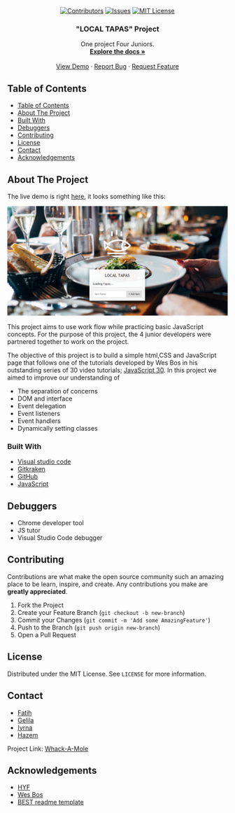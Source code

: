 <div align='center'>

[![Contributors][contributors-shield]][contributors-url]
[![Issues][issues-shield]][issues-url]
[![MIT License][license-shield]][license-url]

</div>

  <h3 align="center">"LOCAL TAPAS" Project</h3>

  <p align="center">
    One project Four Juniors.
    <br />
    <a href="https://github.com/gelilaa/LOCAL-TAPAS-"><strong>Explore the docs »</strong></a>
    <br />
    <br />
    <a href="https://gelilaa.github.io/LOCAL-TAPAS/">View Demo</a>
    ·
    <a href="https://github.com/gelilaa/LOCAL-TAPAS/issues">Report Bug</a>
    ·
    <a href="https://github.com/gelilaa/LOCAL-TAPAS/issues">Request Feature</a>
  </p>
</p>

<!-- TABLE OF CONTENTS -->

## Table of Contents

- [Table of Contents](#table-of-contents)
- [About The Project](#about-the-project)
- [Built With](#built-with)
- [Debuggers](#debuggers)
- [Contributing](#contributing)
- [License](#license)
- [Contact](#contact)
- [Acknowledgements](#acknowledgements)

<!-- ABOUT THE PROJECT -->

## About The Project

The live demo is right [here](https://gelilaa.github.io/LOCAL-TAPAS/), it looks something like this:

![Local- TAPAS](images/TAPAS.png)

This project aims to use work flow while practicing basic JavaScript concepts. For the purpose of this project, the 4 junior developers were partnered together to work on the project.

The objective of this project is to build a simple html,CSS and JavaScript page that follows one of the tutorials developed by Wes Bos in his outstanding series of 30 video tutorials; [JavaScript 30](https://javascript30.com/). In this project we aimed to improve our understanding of

- The separation of concerns
- DOM and interface
- Event delegation
- Event listeners
- Event handlers
- Dynamically setting classes

### Built With

- [Visual studio code](https://code.visualstudio.com/)
- [Gitkraken](https://www.gitkraken.com)
- [GitHub](https://github.com)
- [JavaScript](https://www.javascript.com/)

## Debuggers

- Chrome developer tool
- JS tutor
- Visual Studio Code debugger

<!-- CONTRIBUTING -->

## Contributing

Contributions are what make the open source community such an amazing place to be learn, inspire, and create. Any contributions you make are **greatly appreciated**.

1. Fork the Project
2. Create your Feature Branch (`git checkout -b new-branch`)
3. Commit your Changes (`git commit -m 'Add some AmazingFeature'`)
4. Push to the Branch (`git push origin new-branch`)
5. Open a Pull Request

<!-- LICENSE -->

## License

Distributed under the MIT License. See `LICENSE` for more information.

<!-- CONTACT -->

## Contact

- [Fatih](https://github.com/fmkarakus)
- [Gelila](https://github.com/gelilaa)
- [Iyrna](https://github.com/IrynaSpyrydonova)
- [Hazem](https://github.com/HazemBittar)

Project Link: [Whack-A-Mole](https://github.com/HazemBittar/Whack-A-Mole-)

<!-- ACKNOWLEDGEMENTS -->

## Acknowledgements

- [HYF](https://hackyourfuture.be/)
- [Wes Bos](https://wesbos.com/)
- [BEST readme template](https://github.com/othneildrew/Best-README-Template/blob/master/README.md)

<!-- MARKDOWN LINKS & IMAGES -->
<!-- https://www.markdownguide.org/basic-syntax/#reference-style-links -->

[contributors-shield]: https://img.shields.io/github/contributors/gelilaa/LOCAL-TAPAS.svg?style=flat-square
[contributors-url]: https://github.com/HazemBittar/Whack-A-Mole-/graphs/contributors
[forks-shield]: https://img.shields.io/github/forks/HazemBittar/Whack-A-Mole-gelilaa/LOCAL-TAPAS.svg?style=flat-square
[forks-url]: https://github.com/gelilaa/LOCAL-TAPAS/network/members
[issues-shield]: https://img.shields.io/github/issues/gelilaa/LOCAL-TAPAS.svg?style=flat-square
[issues-url]: https://github.com/gelilaa/LOCAL-TAPAS/issues
[license-shield]: https://img.shields.io/github/license/HazemBittar/Whack-A-Mole-.svg?style=flat-square
[license-url]: https://github.com/gelilaa/LOCAL-TAPAS/blob/master/LICENSE
